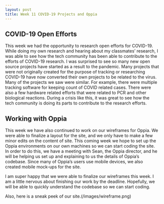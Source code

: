 ```yaml
---
layout: post
title: Week 11 COVID-19 Projects and Oppia
---
```


COVID-19 Open Efforts
----------------------
This week we had the opportunity to research open efforts for COVID-19. While doing my own research and hearing about my classmates’ research, I was able to see how the tech community has been able to contribute to the efforts of COVID-19 research. I was surprised to see so many new open source projects have started as a result to the pandemic. Many projects that were not originally created for the purpose of tracking or researching COVID-19 have now converted their own projects to be related to the virus. Many of the projects we saw were similar. For example, there were multiple tracking software for keeping count of COVID related cases. There were also a few hardware related efforts that were related to PCR and other biological reactions. During a crisis like this, it was great to see how the tech community is doing its parts to contribute to the research efforts. 

Working with Oppia
-------------------
This week we have also continued to work on our wireframes for Oppia. We were able to finalize a layout for the site, and we only have to make a few minor edits on the content of site. This coming week we hope to set up the Oppia environments on our own machines so we can start coding the site. In order to do this, we have a meeting with Sean, the Oppia director, and he will be helping us set up and explaining to us the details of Oppia’s codebase. Since many of Oppia’s users use mobile devices, we also created mobile mock-ups for the site. 

I am super happy that we were able to finalize our wireframes this week. I am a little nervous about finishing our work by the deadline. Hopefully, we will be able to quickly understand the codebase so we can start coding.  

Also, here is a sneak peek of our site.(/images/wireframe.png)
